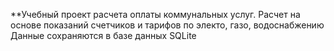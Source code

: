 **Учебный проект расчета оплаты коммунальных услуг.
Расчет на основе показаний счетчиков и тарифов по электо, газо, водоснабжению
Данные сохраняются в базе данных SQLite
